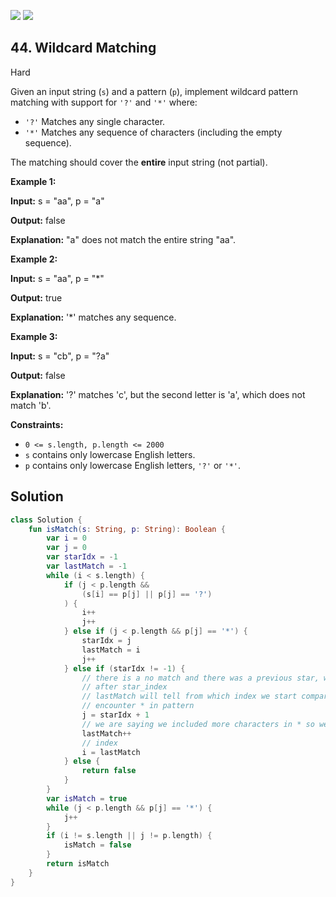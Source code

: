 [![](https://img.shields.io/github/stars/javadev/LeetCode-in-Kotlin?label=Stars&style=flat-square)](https://github.com/javadev/LeetCode-in-Kotlin)
[![](https://img.shields.io/github/forks/javadev/LeetCode-in-Kotlin?label=Fork%20me%20on%20GitHub%20&style=flat-square)](https://github.com/javadev/LeetCode-in-Kotlin/fork)

## 44\. Wildcard Matching

Hard

Given an input string (`s`) and a pattern (`p`), implement wildcard pattern matching with support for `'?'` and `'*'` where:

*   `'?'` Matches any single character.
*   `'*'` Matches any sequence of characters (including the empty sequence).

The matching should cover the **entire** input string (not partial).

**Example 1:**

**Input:** s = "aa", p = "a"

**Output:** false

**Explanation:** "a" does not match the entire string "aa".

**Example 2:**

**Input:** s = "aa", p = "\*"

**Output:** true

**Explanation:** '\*' matches any sequence.

**Example 3:**

**Input:** s = "cb", p = "?a"

**Output:** false

**Explanation:** '?' matches 'c', but the second letter is 'a', which does not match 'b'.

**Constraints:**

*   `0 <= s.length, p.length <= 2000`
*   `s` contains only lowercase English letters.
*   `p` contains only lowercase English letters, `'?'` or `'*'`.

## Solution

```kotlin
class Solution {
    fun isMatch(s: String, p: String): Boolean {
        var i = 0
        var j = 0
        var starIdx = -1
        var lastMatch = -1
        while (i < s.length) {
            if (j < p.length &&
                (s[i] == p[j] || p[j] == '?')
            ) {
                i++
                j++
            } else if (j < p.length && p[j] == '*') {
                starIdx = j
                lastMatch = i
                j++
            } else if (starIdx != -1) {
                // there is a no match and there was a previous star, we will reset the j to indx
                // after star_index
                // lastMatch will tell from which index we start comparing the string if we
                // encounter * in pattern
                j = starIdx + 1
                // we are saying we included more characters in * so we incremented the
                lastMatch++
                // index
                i = lastMatch
            } else {
                return false
            }
        }
        var isMatch = true
        while (j < p.length && p[j] == '*') {
            j++
        }
        if (i != s.length || j != p.length) {
            isMatch = false
        }
        return isMatch
    }
}
```
